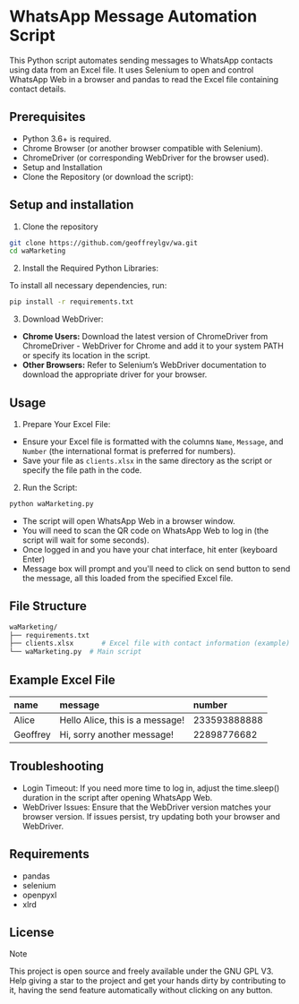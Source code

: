 # WhatsApp Message Automation Script

This Python script automates sending messages to WhatsApp contacts using data from an Excel file. It uses Selenium to open and control WhatsApp Web in a browser and pandas to read the Excel file containing contact details.

## Prerequisites
* Python 3.6+ is required.
* Chrome Browser (or another browser compatible with Selenium).
* ChromeDriver (or corresponding WebDriver for the browser used).
* Setup and Installation
* Clone the Repository (or download the script):

## Setup and installation
1. Clone the repository

```bash
git clone https://github.com/geoffreylgv/wa.git
cd waMarketing
```

2. Install the Required Python Libraries:

To install all necessary dependencies, run:

```bash
pip install -r requirements.txt
```

3. Download WebDriver:

* **Chrome Users:** Download the latest version of ChromeDriver from ChromeDriver - WebDriver for Chrome and add it to your system PATH or specify its location in the script.
* **Other Browsers:** Refer to Selenium’s WebDriver documentation to download the appropriate driver for your browser.

## Usage
1. Prepare Your Excel File:

* Ensure your Excel file is formatted with the columns ```Name```, ```Message```, and ```Number``` (the international format is preferred for numbers).
* Save your file as ```clients.xlsx``` in the same directory as the script or specify the file path in the code.

2. Run the Script:

```bash
python waMarketing.py
```
* The script will open WhatsApp Web in a browser window.
* You will need to scan the QR code on WhatsApp Web to log in (the script will wait for some seconds).
* Once logged in and you have your chat interface, hit enter (keyboard Enter)
* Message box will prompt and you'll need to click on send button to send the message, all this loaded from the specified Excel file.

## File Structure

```bash
waMarketing/
├── requirements.txt
├── clients.xlsx       # Excel file with contact information (example)
└── waMarketing.py  # Main script
```

## Example Excel File
|name	|message	|number|
|:-------|:-------|:-------|
|Alice	|Hello Alice, this is a message!	|233593888888|
|Geoffrey	|Hi, sorry another message!	|22898776682|

## Troubleshooting
* Login Timeout: If you need more time to log in, adjust the time.sleep() duration in the script after opening WhatsApp Web.
* WebDriver Issues: Ensure that the WebDriver version matches your browser version. If issues persist, try updating both your browser and WebDriver.

## Requirements
* pandas
* selenium
* openpyxl
* xlrd

## License
> [!NOTE] 
> This project is open source and freely available under the GNU GPL V3. <br> Help giving a star to the project and get your hands dirty by contributing to it, having the send feature automatically without clicking on any button.
